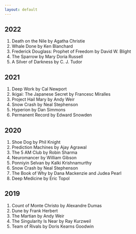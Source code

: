 ```yaml
---
layout: default
---
```

## 2022

1. Death on the Nile by Agatha Christie
2. Whale Done by Ken Blanchard
3. Frederick Douglass: Prophet of Freedom by David W. Blight
4. The Sparrow by Mary Doria Russell
5. A Silver of Darkness by C. J. Tudor


## 2021

1. Deep Work by Cal Newport
2. Ikigai: The Japanese Secret by Francesc Miralles 
3. Project Hail Mary by Andy Weir
4. Snow Crash by Neal Stephenson
5. Hyperion by Dan Simmons
6. Permanent Record by Edward Snowden

## 2020

1. Shoe Dog by Phil Knight
2. Prediction Machines by Ajay Agrawal 
3. The 5 AM Club by Robin Sharma 
4. Neuromancer by William Gibson
5. Ponniyin Selvan by Kalki Krishnamurthy
6. Snow Crash by Neal Stephenson
7. The Book of Why by Dana Mackenzie and Judea Pearl
8. Deep Medicine by Eric Topol

## 2019
1. Count of Monte Christo by Alexandre Dumas
2. Dune by Frank Herbert
3. The Martian by Andy Weir
4. The Singularity Is Near by Ray Kurzweil
5. Team of Rivals by Doris Kearns Goodwin



